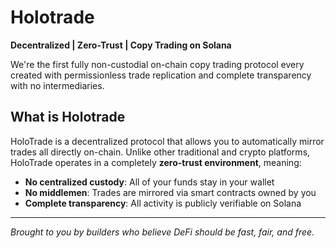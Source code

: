 # Holotrade

**Decentralized | Zero-Trust | Copy Trading on Solana**

We're the first fully non-custodial on-chain copy trading protocol every created with permissionless trade replication and complete transparency with no intermediaries.

## What is Holotrade

HoloTrade is a decentralized protocol that allows you to automatically mirror trades all directly on-chain. Unlike other traditional and crypto platforms, HoloTrade operates in a completely **zero-trust environment**, meaning:

- **No centralized custody**: All of your funds stay in your wallet
- **No middlemen**: Trades are mirrored via smart contracts owned by you
- **Complete transparency**: All activity is publicly verifiable on Solana

---

*Brought to you by builders who believe DeFi should be fast, fair, and free.*
